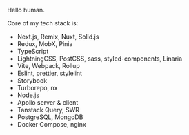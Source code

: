 Hello human.<br />

Core of my tech stack is:
- Next.js, Remix, Nuxt, Solid.js
- Redux, MobX, Pinia
- TypeScript
- LightningCSS, PostCSS, sass, styled-components, Linaria
- Vite, Webpack, Rollup
- Eslint, prettier, stylelint
- Storybook
- Turborepo, nx
- Node.js
- Apollo server & client
- Tanstack Query, SWR
- PostgreSQL, MongoDB
- Docker Compose, nginx
